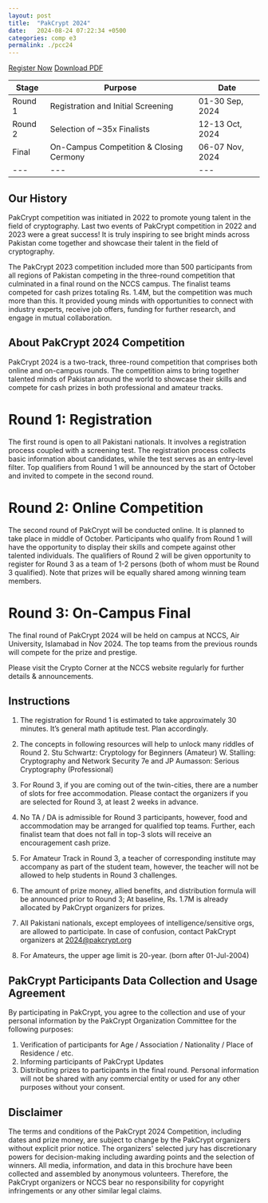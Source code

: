 ```yaml
---
layout: post
title:  "PakCrypt 2024"
date:   2024-08-24 07:22:34 +0500
categories: comp e3
permalink: ./pcc24
---
```


[Register Now](https://bit.ly/pc24reg)
[Download PDF]({{site.url}}/{{site.baseurl}}/assets/doc/PC24B-R4.pdf)

| Stage | Purpose | Date |
|---|---|---|
| Round 1 | Registration and Initial Screening | 01-30 Sep, 2024 |
| Round 2 | Selection of ~35x Finalists | 12-13 Oct, 2024 |
| Final | On-Campus Competition & Closing Cermony | 06-07 Nov, 2024 |
|---|---|---|

## Our History
PakCrypt competition was initiated in 2022 to promote young talent in the field of cryptography. Last two events of PakCrypt competition in 2022 and 2023 were a great success! It is truly inspiring to see bright minds across Pakistan come together and showcase their talent in the field of cryptography. 

The PakCrypt 2023 competition included more than 500 participants from all regions of Pakistan competing in the three-round competition that culminated in a final round on the NCCS campus. The finalist teams competed for cash prizes totaling Rs. 1.4M, but the competition was much more than this. It provided young minds with opportunities to connect with industry experts, receive job offers, funding for further research, and engage in mutual collaboration. 

## About PakCrypt 2024 Competition
PakCrypt 2024 is a two-track, three-round competition that comprises both online and on-campus rounds. The competition aims to bring together talented minds of Pakistan around the world to showcase their skills and compete for cash prizes in both professional and amateur tracks.

# Round 1: Registration 				       
The first round is open to all Pakistani nationals. It involves a registration process coupled with a screening test. The registration process collects basic information about candidates, while the test serves as an entry-level filter.
Top qualifiers from Round 1 will be announced by the start of October and invited to compete in the second round.

# Round 2: Online Competition
The second round of PakCrypt will be conducted online. It is planned to take place in middle of October. Participants who qualify from Round 1 will have the opportunity to display their skills and compete against other talented individuals. The qualifiers of Round 2 will be given opportunity to register for Round 3 as a team of 1-2 persons  (both of whom must be Round 3 qualified). Note that prizes will be equally shared among winning team members. 

# Round 3: On-Campus Final
The final round of PakCrypt 2024 will be held on campus at NCCS, Air University, Islamabad in Nov 2024. The top teams from the previous rounds will compete for the prize and prestige. 

Please visit the Crypto Corner at the NCCS website regularly for further details & announcements. 

## Instructions
1. The registration for Round 1 is estimated to take approximately 30 minutes. It’s general math aptitude test.  Plan accordingly. 

2. The concepts in following resources will help to unlock many riddles of Round 2.
Stu Schwartz: Cryptology for Beginners (Amateur)
W. Stalling: Cryptography and Network Security 7e and JP Aumasson: Serious Cryptography (Professional)

3. For Round 3, if you are coming out of the twin-cities, there are a number of slots for free accommodation. Please contact the organizers if you are selected for Round 3, at least 2 weeks in advance.

4. No TA / DA is admissible for Round 3 participants, however, food and accommodation may be arranged for qualified top teams. Further, each finalist team that does not fall in top-3 slots will receive an encouragement cash prize.

5. For Amateur Track in Round 3, a teacher of corresponding institute may accompany as part of the student team, however, the teacher will not be allowed to help students in Round 3 challenges.

6. The amount of prize money, allied benefits, and distribution formula will be announced prior to Round 3; At baseline, Rs. 1.7M is already allocated by  PakCrypt organizers for prizes.

7. All Pakistani nationals, except employees of intelligence/sensitive orgs, are allowed to participate. In case of confusion, contact PakCrypt organizers at 2024@pakcrypt.org 

8. For Amateurs, the upper age limit is 20-year.  (born after 01-Jul-2004) 

## PakCrypt Participants Data Collection and Usage Agreement

By participating in PakCrypt, you agree to the  collection and use of your personal information  by the PakCrypt Organization Committee for the  following purposes:
1. Verification of participants for Age / Association / Nationality / Place of Residence / etc.
2. Informing participants of PakCrypt Updates
3. Distributing prizes to participants in the final round. 
Personal information will not be shared with any commercial entity or used for any other purposes without your consent.

## Disclaimer
The terms and conditions of the PakCrypt 2024 Competition, including dates and prize money, are subject to change by the PakCrypt organizers without explicit prior notice. The organizers' selected jury has discretionary powers for decision-making including awarding points and the selection of winners. All media, information, and data in this brochure have been collected and assembled by anonymous volunteers. Therefore, the PakCrypt organizers or NCCS bear no responsibility for copyright infringements or any other similar legal claims.


